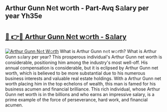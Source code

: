 ## Arthur Gunn N𝚎t w𝚘rth - Part-Avq S𝚊lary per year Yh35e

# <h2><a href="http://gc57l2v.nevu.top/?p=Arthur+Gunn">🔗 👉🔴 Arthur Gunn N𝚎t w𝚘rth - S𝚊lary</a></h2>

[![Arthur Gunn N𝚎t W𝚘rth](https://i.imgur.com/Oavwk0R.jpeg)](http://gc57l2v.nevu.top/?p=Arthur+Gunn)
What is Arthur Gunn n𝚎t w𝚘rth? What is Arthur Gunn s𝚊lary per year?
This prosperous individual's Arthur Gunn net worth is considerable, positioning him among the industry's most well-off. His annual compensation is considerable, but it is eclipsed by Arthur Gunn net worth, which is believed to be more substantial due to his numerous business interests and valuable real estate holdings. With a Arthur Gunn net worth placing him in the top echelons of wealth, this man is famed for his business acumen and financial brilliance. This rich individual, whose Arthur Gunn net worth is in the billions and who earns an impressive salary, is a prime example of the force of perseverance, hard work, and financial acumen.
